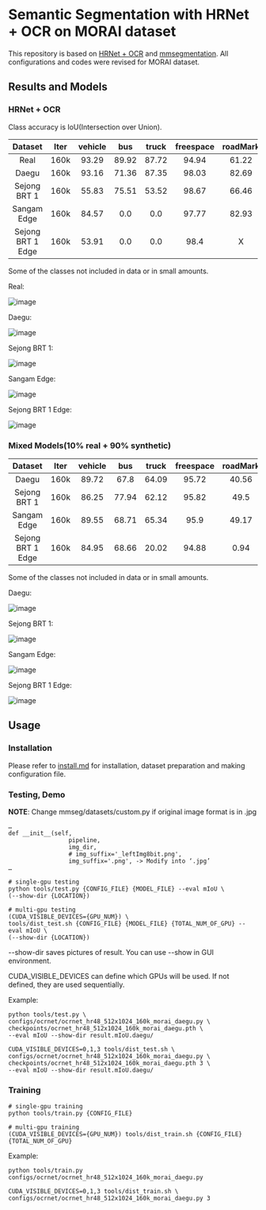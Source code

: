 # Semantic Segmentation with HRNet + OCR on MORAI dataset

This repository is based on [HRNet + OCR](https://github.com/HRNet/HRNet-Semantic-Segmentation) and [mmsegmentation](https://github.com/open-mmlab/mmsegmentation). All configurations and codes were revised for MORAI dataset.

## Results and Models

### HRNet + OCR

Class accuracy is IoU(Intersection over Union).

| Dataset | Iter | vehicle | bus | truck | freespace | roadMark | whiteLane | yellowLane | trafficSign | fence | background | config | log | model |
| :---: | :---: | :---: | :---: | :---: | :---: | :---: | :---: | :---: | :---: | :---: | :---: | :---: | :---: | :---: |
| Real | 160k | 93.29 | 89.92 | 87.72 | 94.94 | 61.22 | 87.81 | 79.86 | 66.3 | 91.08 | 97.85 | [config](configs/ocrnet/ocrnet_hr48_512x1024_160k_morai_real.py) | [log](https://drive.google.com/file/d/1mlQ0PNpR6onGbAYglsb5qQkZ8w7acRdK/view?usp=share_link) | [model](https://drive.google.com/file/d/1rNg7YLrdB3ayJ_t77kTMclRxeoW3RljC/view?usp=share_link) |
| Daegu | 160k | 93.16 | 71.36 | 87.35 | 98.03 | 82.69 | 83.64 | 84.3 | 71.6 | 83.87 | 99.58 | [config](configs/ocrnet/ocrnet_hr48_512x1024_160k_morai_daegu.py) | [log](https://drive.google.com/file/d/1t1xb1mEck7aoTTl-186CcXwSIMzu4Y1S/view?usp=share_link) | [model](https://drive.google.com/file/d/1JGE2u6HHDiVyXcvBampTPgbIJXV_a6hn/view?usp=share_link) |
| Sejong BRT 1 | 160k | 55.83 | 75.51 | 53.52 | 98.67 | 66.46 | 82.2 | 63.77 | 72.14 | X | 99.83 | [config](configs/ocrnet/ocrnet_hr48_512x1024_160k_morai_sejong_1.py) | [log](https://drive.google.com/file/d/13Qjd1q-fx2yS7KiZMVKHh_pdwiv-mjMW/view?usp=share_link) | [model](https://drive.google.com/file/d/12_mVTloAo6phF1Im6h6YQ1eyHPyuPVYn/view?usp=share_link) |
| Sangam Edge | 160k | 84.57 | 0.0 | 0.0 | 97.77 | 82.93 | 79.45 | 84.59 | 91.56 | 92.47 | 99.03 | [config](configs/ocrnet/ocrnet_hr48_512x1024_160k_morai_sangam_edge.py) | [log](https://drive.google.com/file/d/1mHIskUGH0-CAmaZo3Is1HtZrc2k0NOyC/view?usp=share_link) | [model](https://drive.google.com/file/d/13-FQY6z45CZEJKNptvQ7dSl-V-C7qVLl/view?usp=share_link) |
| Sejong BRT 1 Edge | 160k | 53.91 | 0.0 | 0.0 | 98.4 | X | 92.01 | 35.98 | 0.0 | X | 99.56 | [config](configs/ocrnet/ocrnet_hr48_512x1024_160k_morai_sejong_1_edge.py) | [log](https://drive.google.com/file/d/133zjdQnpArwUgwNzlFYfAEZwLXKxXJVc/view?usp=share_link) | [model](https://drive.google.com/file/d/16Pz3m6UN4ioqcYkV5A-uJbgMybvy-neZ/view?usp=share_link) |

Some of the classes not included in data or in small amounts.

Real:

![image](https://user-images.githubusercontent.com/121915405/210929946-148bd854-4aa6-469e-803e-36dff218f887.png)

Daegu:

![image](https://user-images.githubusercontent.com/121915405/210929969-534794ad-6216-4c73-b7e0-b76326502481.png)

Sejong BRT 1:

![image](https://user-images.githubusercontent.com/121915405/210930001-a051fca5-4fec-45fd-b1ab-19f0b5ac1673.png)

Sangam Edge:

![image](https://user-images.githubusercontent.com/121915405/210930026-1b9c79d0-468f-4daf-ac23-3730f2c01814.png)

Sejong BRT 1 Edge:

![image](https://user-images.githubusercontent.com/121915405/210930051-93fcef68-2afe-47a9-8abc-c90ebe41bcaf.png)

### Mixed Models(10% real + 90% synthetic)

| Dataset | Iter | vehicle | bus | truck | freespace | roadMark | whiteLane | yellowLane | trafficSign | fence | background | config | log | model |
| :---: | :---: | :---: | :---: | :---: | :---: | :---: | :---: | :---: | :---: | :---: | :---: | :---: | :---: | :---: |
| Daegu | 160k | 89.72 | 67.8 | 64.09 | 95.72 | 40.56 | 83.04 | 75.65 | 41.92 | 63.48 | 97.16 | [config](configs/ocrnet/ocrnet_hr48_512x1024_160k_morai_daegu_mix.py) | [log](https://drive.google.com/file/d/1VQhBiCMSraq293UvuUf_ZmVHm-ju5Ogm/view?usp=share_link) | [model] |
| Sejong BRT 1 | 160k | 86.25 | 77.94 | 62.12 | 95.82 | 49.5 | 82.73 | 74.57 | 37.21 | 67.79 | 97.68 | [config](configs/ocrnet/ocrnet_hr48_512x1024_160k_morai_sejong_1_mix.py) | [log](https://drive.google.com/file/d/1yw89dC9GdyRMNJ_AjxT0m0z7y28DSj2T/view?usp=share_link) | [model](https://drive.google.com/file/d/1oFLz7R0AAVO1YsqAZOLKi9hVJ-Yfhmae/view?usp=share_link) |
| Sangam Edge | 160k | 89.55 | 68.71 | 65.34 | 95.9 | 49.17 | 84.86 | 73.56 | 38.53 | 80.18 | 97.96 | [config](configs/ocrnet/ocrnet_hr48_512x1024_160k_morai_sangam_edge_mix.py) | [log](https://drive.google.com/file/d/1yfHDkCPep5LRI5Z0f2PJMjctQAXjZ1I_/view?usp=share_link) | [model] |
| Sejong BRT 1 Edge | 160k | 84.95 | 68.66 | 20.02 | 94.88 | 0.94 | 82.81 | 72.19 | 0.0 | 49.82 | 94.42 | [config](configs/ocrnet/ocrnet_hr48_512x1024_160k_morai_sejong_1_edge_mix.py) | [log](https://drive.google.com/file/d/1N1agPFDpaQZMC-7Jn0BZ8zeCHnkFhnWr/view?usp=share_link) | [model](https://drive.google.com/file/d/1l-1pCv7qx9gqb9DBA4vJ86e-kHNfcACn/view?usp=share_link) |

Some of the classes not included in data or in small amounts.

Daegu:

![image](https://user-images.githubusercontent.com/121915405/211253380-c639c2e3-4cd9-4849-9e89-34436de81e53.png)

Sejong BRT 1:

![image](https://user-images.githubusercontent.com/121915405/211253399-25dfc503-1a93-44e3-acba-83f800a4f543.png)

Sangam Edge:

![image](https://user-images.githubusercontent.com/121915405/211253435-b15a432a-dcf1-4695-a8e1-e87ed6bfd038.png)

Sejong BRT 1 Edge:

![image](https://user-images.githubusercontent.com/121915405/211253467-0ab96762-02c2-4749-a285-455fa177a3ff.png)

## Usage

### Installation

Please refer to [install.md](docs/install.md) for installation, dataset preparation and making configuration file.

### Testing, Demo

**NOTE**: Change mmseg/datasets/custom.py if original image format is in .jpg

```
…
def __init__(self,
                 pipeline,
                 img_dir,
                 # img_suffix='_leftImg8bit.png',
                 img_suffix='.png', -> Modify into ‘.jpg’
…
```

```
# single-gpu testing
python tools/test.py {CONFIG_FILE} {MODEL_FILE} --eval mIoU \
(--show-dir {LOCATION})

# multi-gpu testing
(CUDA_VISIBLE_DEVICES={GPU_NUM}) \
tools/dist_test.sh {CONFIG_FILE} {MODEL_FILE} {TOTAL_NUM_OF_GPU} --eval mIoU \
(--show-dir {LOCATION})
```

--show-dir saves pictures of result.
You can use --show in GUI environment.

CUDA_VISIBLE_DEVICES can define which GPUs will be used. If not defined, they are used sequentially.

Example:
```
python tools/test.py \
configs/ocrnet/ocrnet_hr48_512x1024_160k_morai_daegu.py \
checkpoints/ocrnet_hr48_512x1024_160k_morai_daegu.pth \
--eval mIoU --show-dir result.mIoU.daegu/

CUDA_VISIBLE_DEVICES=0,1,3 tools/dist_test.sh \
configs/ocrnet/ocrnet_hr48_512x1024_160k_morai_daegu.py \
checkpoints/ocrnet_hr48_512x1024_160k_morai_daegu.pth 3 \
--eval mIoU --show-dir result.mIoU.daegu/
```

### Training

```
# single-gpu training
python tools/train.py {CONFIG_FILE}

# multi-gpu training
(CUDA_VISIBLE_DEVICES={GPU_NUM}) tools/dist_train.sh {CONFIG_FILE} {TOTAL_NUM_OF_GPU}
```

Example:
```
python tools/train.py configs/ocrnet/ocrnet_hr48_512x1024_160k_morai_daegu.py

CUDA_VISIBLE_DEVICES=0,1,3 tools/dist_train.sh \
configs/ocrnet/ocrnet_hr48_512x1024_160k_morai_daegu.py 3
```
